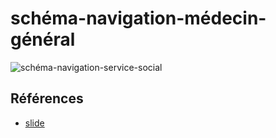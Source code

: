 # schéma-navigation-médecin-général


![schéma-navigation-service-social](./images/Shema-navigation-service-social.jpg)

## Références 

- [slide](https://docs.google.com/presentation/d/1AiBek7hym6z-eTz6R9zUOsmCB44JTALljiwnHaZxrjQ/edit?usp=sharing)

